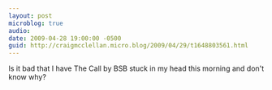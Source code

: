 ```yaml
---
layout: post
microblog: true
audio: 
date: 2009-04-28 19:00:00 -0500
guid: http://craigmcclellan.micro.blog/2009/04/29/t1648803561.html
---
```

Is it bad that I have The Call by BSB stuck in my head this morning and don't know why?
